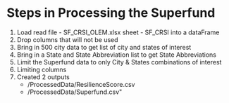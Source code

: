 # Steps in Processing the Superfund

1. Load 
    read file -  SF_CRSI_OLEM.xlsx sheet - SF_CRSI into a dataFrame
2. Drop columns that will not be used
3. Bring in 500 city data to get list of city and states of interest
4. Bring in a State and State Abbreviation list to get State Abbreviations
5. Limit the Superfund data to only City & States combinations of interest
6. Limiting columns
7. Created 2 outputs
   - /ProcessedData/ResilienceScore.csv
   - /ProcessedData/Superfund.csv"

